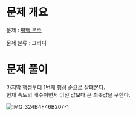 # 문제 개요

문제 : [평행 우주](https://www.acmicpc.net/problem/17451)

문제 분류 : 그리디

# 문제 풀이

마지막 행성부터 1번째 행성 순으로 살펴본다.  
현재 속도의 배수이면서 이전 값보다 큰 최솟값을 구한다.

![IMG_324B4F46B207-1](https://github.com/nullyng/AlgorithmStudy/assets/57346428/16ee5b7c-6203-4793-968e-d51fd9ee55cb)
